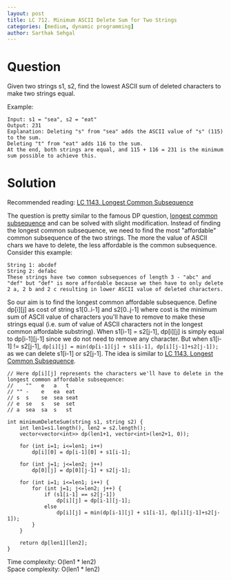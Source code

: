 ```yaml
---
layout: post
title: LC 712. Minimum ASCII Delete Sum for Two Strings
categories: [medium, dynamic programming]
author: Sarthak Sehgal
---
```

# Question
Given two strings s1, s2, find the lowest ASCII sum of deleted characters to make two strings equal.

Example:
```
Input: s1 = "sea", s2 = "eat"
Output: 231
Explanation: Deleting "s" from "sea" adds the ASCII value of "s" (115) to the sum.
Deleting "t" from "eat" adds 116 to the sum.
At the end, both strings are equal, and 115 + 116 = 231 is the minimum sum possible to achieve this.
```

# Solution
Recommended reading: [LC 1143. Longest Common Subsequence](https://sarthak-sehgal.github.io/leetcode101/lc1143/)

The question is pretty similar to the famous DP question, [longest common subsequence](https://sarthak-sehgal.github.io/leetcode101/lc1143/) and can be solved with slight modification. Instead of finding the longest common subsequence, we need to find the most "affordable" common subsequence of the two strings. The more the value of ASCII chars we have to delete, the less affordable is the common subsequence. Consider this example:
```
String 1: abcdef
String 2: defabc
These strings have two common subsequences of length 3 - "abc" and "def" but "def" is more affordable because we then have to only delete 2 a, 2 b and 2 c resulting in lower ASCII value of deleted characters.
```

So our aim is to find the longest common affordable subsequence. Define dp[i][j] as cost of string s1[0..i-1] and s2[0..j-1] where cost is the minimum sum of ASCII value of characters you'll have to remove to make these strings equal (i.e. sum of value of ASCII characters not in the longest common affordable substring). When s1[i-1] = s2[j-1], dp[i][j] is simply equal to dp[i-1][j-1] since we do not need to remove any character. But when s1[i-1] != s2[j-1], `dp[i][j] = min(dp[i-1][j] + s1[i-1], dp[i][j-1]+s2[j-1]);` as we can delete s1[i-1] or s2[j-1]. The idea is similar to [LC 1143. Longest Common Subsequence](https://sarthak-sehgal.github.io/leetcode101/lc1143/).

```
// Here dp[i][j] represents the characters we'll have to delete in the longest common affordable subsequence:
//    ""   e   a   t
// "" -    e   ea  eat
// s  s    se  sea seat
// e  se   s   se  set
// a  sea  sa  s   st

int minimumDeleteSum(string s1, string s2) {
    int len1=s1.length(), len2 = s2.length();
    vector<vector<int>> dp(len1+1, vector<int>(len2+1, 0));
    
    for (int i=1; i<=len1; i++)
        dp[i][0] = dp[i-1][0] + s1[i-1];
    
    for (int j=1; j<=len2; j++)
        dp[0][j] = dp[0][j-1] + s2[j-1];
    
    for (int i=1; i<=len1; i++) {
        for (int j=1; j<=len2; j++) {
            if (s1[i-1] == s2[j-1])
                dp[i][j] = dp[i-1][j-1];
            else
                dp[i][j] = min(dp[i-1][j] + s1[i-1], dp[i][j-1]+s2[j-1]);
        }
    }
    
    return dp[len1][len2];
}
```
Time complexity: O(len1 * len2)<br>
Space complexity: O(len1 * len2)